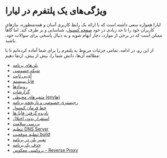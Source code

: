 # ویژگی‌های یک پلتفرم در لیارا
لیارا همواره سعی داشته است که با ارائه یک رابط کاربری آسان و همه‌منظوره، نیازهای کاربران خود را تا حد زیادی در خود [صفحه کنسول](https://console.liara.ir)، شناسایی و بر طرف کند. اما گاهاً ممکن است که در برخی از موارد، دچار ابهام شوید و به دنبال پاسخی برای سوالات خود، باشید.

از این رو، در ادامه، تمامی جزئیات مربوط به پلتفرم را برای شما آماده کرده‌ایم تا با مطالعه آن‌ها، دانش شما را، بیش از پیش، ارتقا دهیم:

- [پلن‌های برنامه](./plans/about.md)
- [شبکه خصوصی](./private-networks.md)
- [آی‌پی ثابت](./static-ip.md)
- [فایل‌سیستم](./file-system.md)
- [رویدادها](./events.md)
- [گزارشات](./observations/about.md)
- [متغیرهای محیطی (envها)](./envs.md)
- [رجیستری خصوصی و تاریخچه برنامه](./private-registery.md)
- [خط فرمان کنسول](./console-shell.md)
- [نادیده گرفتن فایل‌ها](./ignoring-files.md)
- [استقرار بدون اختلال](./zero-downtime-deployment.md)
- [بررسی سلامت](./health-check.md)
- [تنظیم DNS Server](./dns-server-settings.md)
- [تنطیم موقعیت build](./build-location.md)
- [تغییر پلن در برنامه](./change-plan.md)
- [حذف یک برنامه](./delete.md)
- [پروکسی معکوس - Reverse Proxy](reverse-proxy.md)